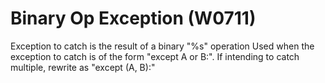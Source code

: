 # Binary Op Exception (W0711)

Exception to catch is the result of a binary "%s" operation Used when
the exception to catch is of the form "except A or B:". If intending to
catch multiple, rewrite as "except (A, B):"
